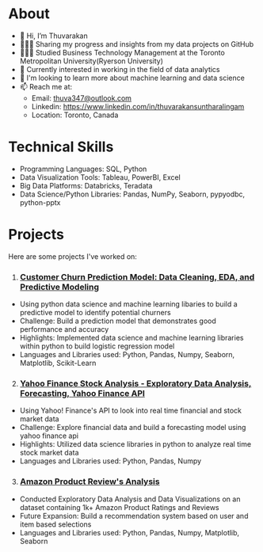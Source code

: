 # About
- 👋 Hi, I’m Thuvarakan
- 👩🏻‍💻 Sharing my progress and insights from my data projects on GitHub
- 👩🏻‍🎓 Studied Business Technology Management at the Toronto Metropolitan University(Ryerson University)
- 👀 Currently interested in working in the field of data analytics
- 🌱 I'm looking to learn more about machine learning and data science
- 📫 Reach me at: 
  - Email: thuva347@outlook.com 
  - Linkedin: https://www.linkedin.com/in/thuvarakansuntharalingam
  - Location: Toronto, Canada



# Technical Skills 
- Programming Languages: SQL, Python 
- Data Visualization Tools: Tableau, PowerBI, Excel 
- Big Data Platforms: Databricks, Teradata
- Data Science/Python Libraries: Pandas, NumPy, Seaborn, pypyodbc, python-pptx

# Projects
Here are some projects I've worked on: 
1. ### [Customer Churn Prediction Model: Data Cleaning, EDA, and Predictive Modeling](https://github.com/thuvarakan2001/Customer-Churn)
  - Using python data science and machine learning libaries to build a predictive model to identify potential churners
  - Challenge: Build a prediction model that demonstrates good performance and accuracy
  - Highlights: Implemented data science and machine learning libraries within python to build logistic regression model
  - Languages and Libraries used: Python, Pandas, Numpy, Seaborn, Matplotlib, Scikit-Learn

2. ### [Yahoo Finance Stock Analysis - Exploratory Data Analysis, Forecasting, Yahoo Finance API](https://github.com/thuvarakan2001/yahoo-finance)
  - Using Yahoo! Finance's API to look into real time financial and stock market data
  - Challenge: Explore financial data and build a forecasting model using yahoo finance api
  - Highlights: Utilized data science libraries in python to analyze real time stock market data
  - Languages and Libraries used: Python, Pandas, Numpy

3. ### [Amazon Product Review's Analysis](https://github.com/thuvarakan2001/Amazon-Sales-Analysis/blob/main/Amazon%20EDA%20Sales%20Analysis.ipynb)
  - Conducted Exploratory Data Analysis and Data Visualizations on an dataset containing 1k+ Amazon Product Ratings and Reviews 
  - Future Expansion: Build a recommendation system based on user and item based selections
  - Languages and Libraries used: Python, Pandas, Numpy, Matplotlib, Seaborn









<!--
**thuvarakan2001/thuvarakan2001** is a ✨ _special_ ✨ repository because its `README.md` (this file) appears on your GitHub profile.

Here are some ideas to get you started:

- 🔭 I’m currently working on ...
- 🌱 I’m currently learning ...
- 👯 I’m looking to collaborate on ...
- 🤔 I’m looking for help with ...
- 💬 Ask me about ...
- 📫 How to reach me: ...
- 😄 Pronouns: ...
- ⚡ Fun fact: ...
-->
